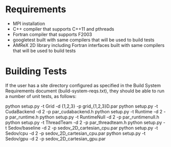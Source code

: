 Requirements
============
* MPI installation
* C++ compiler that supports C++11 and pthreads
* Fortran compiler that supports F2003
* googletest built with same compilers that will be used to build tests
* AMReX 2D library including Fortran interfaces built with same compilers that will be used to build tests

Building Tests
==============
If the user has a site directory configured as specified in the Build System Requirements document (build-system-reqs.txt), they should be able to run a number of unit tests, as follows:

python setup.py -t Grid -d {1,2,3} -p grid\_{1,2,3}D.par
python setup.py -t CudaBackend -d 2 -p par\_cudabackend.h
python setup.py -t Runtime -d 2 -p par\_runtime.h
python setup.py -t RuntimeNull -d 2 -p par\_runtimenull.h
python setup.py -t ThreadTeam -d 2 -p par\_threadteam.h
python setup.py -t Sedov/baseline -d 2 -p sedov\_2D\_cartesian\_cpu.par 
python setup.py -t Sedov/cpu -d 2 -p sedov\_2D\_cartesian\_cpu.par 
python setup.py -t Sedov/gpu -d 2 -p sedov\_2D\_cartesian\_gpu.par
